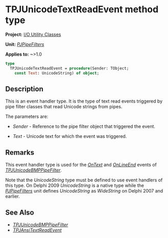# TPJUnicodeTextReadEvent method type

**Project:** [I/O Utility Classes](../API.md)

**Unit:** [_PJPipeFilters_](./PJPipeFilters.md)

**Applies to:** ~>1.0

```pascal
type
  TPJUnicodeTextReadEvent = procedure(Sender: TObject;
    const Text: UnicodeString) of object;
```

## Description

This is an event handler type. It is the type of text read events triggered by pipe filter classes that read Unicode strings from pipes.

The parameters are:

* _Sender_ - Reference to the pipe filter object that triggered the event.

* _Text_ - Unicode text for which the event was triggered.

## Remarks

This event handler type is used for the [_OnText_](./TPJUnicodeBMPPipeFilter-OnText.md) and [_OnLineEnd_](./TPJUnicodeBMPPipeFilter-OnLineEnd.md) events of [_TPJUnicodeBMPPipeFilter_](./TPJUnicodeBMPPipeFilter.md).

Note that the _UnicodeString_ type must be defined to use event handlers of this type. On Delphi 2009 _UnicodeString_ is a native type while the [_PJPipeFilters_](./PJPipeFilters.md) unit defines _UnicodeString_ as _WideString_ on Delphi 2007 and earlier.

## See Also

* [_TPJUnicodeBMPPipeFilter_](./TPJUnicodeBMPPipeFilter.md)
* [_TPJAnsiTextReadEvent_](./TPJAnsiTextReadEvent.md)
